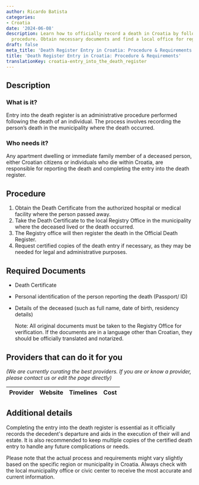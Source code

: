 ```yaml
---
author: Ricardo Batista
categories:
- Croatia
date: '2024-06-08'
description: Learn how to officially record a death in Croatia by following the step-by-step
  procedure. Obtain necessary documents and find a local office for registration.
draft: false
meta_title: 'Death Register Entry in Croatia: Procedure & Requirements'
title: 'Death Register Entry in Croatia: Procedure & Requirements'
translationKey: croatia-entry_into_the_death_register
---
```



## Description
### What is it?
Entry into the death register is an administrative procedure performed following the death of an individual. The process involves recording the person’s death in the municipality where the death occurred.

### Who needs it?
Any apartment dwelling or immediate family member of a deceased person, either Croatian citizens or individuals who die within Croatia, are responsible for reporting the death and completing the entry into the death register.

## Procedure
1. Obtain the Death Certificate from the authorized hospital or medical facility where the person passed away.
2. Take the Death Certificate to the local Registry Office in the municipality where the deceased lived or the death occurred.
3. The Registry office will then register the death in the Official Death Register.
4. Request certified copies of the death entry if necessary, as they may be needed for legal and administrative purposes.


## Required Documents
- Death Certificate
- Personal identification of the person reporting the death (Passport/ ID)
- Details of the deceased (such as full name, date of birth, residency details)

   Note: All original documents must be taken to the Registry Office for verification. If the documents are in a language other than Croatian, they should be officially translated and notarized.

## Providers that can do it for you

_(We are currently curating the best providers. If you are or know a provider, please contact us or edit the page directly)_

| Provider        |     Website     |     Timelines    |       Cost      |
| --------------- | --------------- |  :-------------: | :-------------: |

## Additional details
Completing the entry into the death register is essential as it officially records the decedent's departure and aids in the execution of their will and estate. It is also recommended to keep multiple copies of the certified death entry to handle any future complications or needs. 

Please note that the actual process and requirements might vary slightly based on the specific region or municipality in Croatia. Always check with the local municipality office or civic center to receive the most accurate and current information.
